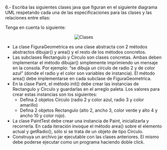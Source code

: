 6.- Escriba las siguientes clases java que figuran en el siguiente diagrama UML respetando cada una de las especificaciones para las clases y las relaciones entre ellas:

Tenga en cuenta lo siguiente:

<p align="center">
	<img src="../../assets/img1.png" alt="Clases">
</p>

- La clase FiguraGeometrica es una clase abstracta con 2 métodos abstractos dibujar() y area() y el resto de los métodos concretos.
- Las subclases Rectangulo y Circulo son clases concretas. Ambas deben implementar el método dibujar() simplemente imprimiendo un mensaje en la consola. Por ejemplo: “se dibuja un círculo de radio 2 y de color azul” (donde el radio y el color son variables de instancia). El método area() debe implementarse en cada subclase de FiguraGeometrica.
- En la clase Paint, el método init() debe crear las instancias de Rectangulo y Circulo y guardarlas en el arreglo paleta. Los valores para crear estas instancias son los siguientes:
    - Defina 2 objetos Circulo (radio 2 y color azul, radio 3 y color amarillo)
    - Defina 2 objetos Rectangulo (alto 2, ancho 3, color verde y alto 4 y ancho 10 y color rojo).
- La clase PaintTest debe crear una instancia de Paint, inicializarla y recorrerla. En cada iteración invoque el método area() sobre el elemento actual y getRadio(), sólo si se trata de un objeto de tipo Circulo.
- Construya un archivo jar ejecutable con las clases anteriores. El mismo debe poderse ejecutar como un programa haciendo doble click.